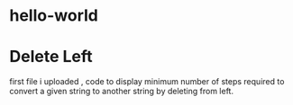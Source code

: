 # hello-world
# Delete Left
first file i uploaded , code to display minimum number of steps required to convert a given string to another string by deleting from left. 
